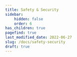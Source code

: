 ```yaml
---
title: Safety & Security
sidebar:
    hidden: false
    order: 6
has_children: true
pagefind: true
last_modified_date: 2022-06-27
slug: /docs/safety-security
draft: true
---
```

